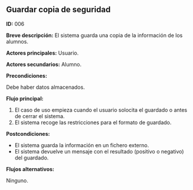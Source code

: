 **Guardar copia de seguridad**
---

**ID:** 006


**Breve descripción:** El sistema guarda una copia de la información de los alumnos.


**Actores principales:** Usuario.

**Actores secundarios:** Alumno.


**Precondiciones:**

Debe haber datos almacenados.

**Flujo principal:**

1. El caso de uso empieza cuando el usuario solocita el guardado o antes de cerrar el sistema.
2. El sistema recoge las restricciones para el formato de guardado.

**Postcondiciones:**

* El sistema guarda la información en un fichero externo.
* El sistema devuelve un mensaje con el resultado (positivo o negativo) del guardado.

**Flujos alternativos:**

Ninguno.
